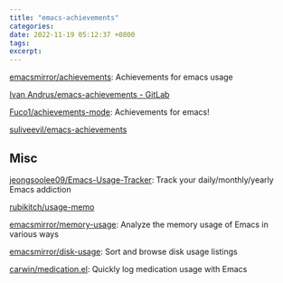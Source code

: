 ```yaml
---
title: "emacs-achievements"
categories: 
date: 2022-11-19 05:12:37 +0800
tags: 
excerpt: 
---
```


[emacsmirror/achievements](https://github.com/emacsmirror/achievements): Achievements for emacs usage

[Ivan Andrus/emacs-achievements - GitLab](https://gitlab.com/gvol/emacs-achievements)

[Fuco1/achievements-mode](https://github.com/Fuco1/achievements-mode): Achievements for emacs!

[suliveevil/emacs-achievements](https://github.com/suliveevil/emacs-achievements)






## Misc

[jeongsoolee09/Emacs-Usage-Tracker](https://github.com/jeongsoolee09/Emacs-Usage-Tracker): Track your daily/monthly/yearly Emacs addiction

[rubikitch/usage-memo](https://github.com/rubikitch/usage-memo)

[emacsmirror/memory-usage](https://github.com/emacsmirror/memory-usage): Analyze the memory usage of Emacs in various ways

[emacsmirror/disk-usage](https://github.com/emacsmirror/disk-usage): Sort and browse disk usage listings

[carwin/medication.el](https://github.com/carwin/medication.el): Quickly log medication usage with Emacs
